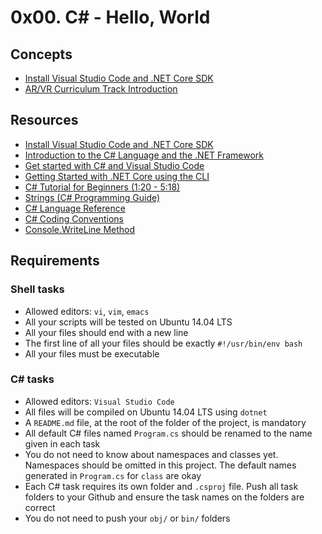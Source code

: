 # 0x00. C# - Hello, World

## Concepts
* [Install Visual Studio Code and .NET Core SDK](https://intranet.hbtn.io/concepts/84)
* [AR/VR Curriculum Track Introduction](https://intranet.hbtn.io/concepts/127)

## Resources
* [Install Visual Studio Code and .NET Core SDK](https://intranet.hbtn.io/rltoken/tWsXKwIHV0JWDAyuLOvRGA)
* [Introduction to the C# Language and the .NET Framework](https://docs.microsoft.com/en-us/dotnet/csharp/getting-started/introduction-to-the-csharp-language-and-the-net-framework)
* [Get started with C# and Visual Studio Code](https://docs.microsoft.com/en-us/dotnet/core/tutorials/with-visual-studio-code)
* [Getting Started with .NET Core using the CLI](https://docs.microsoft.com/en-us/dotnet/core/tutorials/cli-create-console-app)
* [C# Tutorial for Beginners (1:20 - 5:18)](https://www.youtube.com/watch?v=gfkTfcpWqAY&feature=youtu.be&t=1m20s)
* [Strings (C# Programming Guide)](https://docs.microsoft.com/en-us/dotnet/csharp/programming-guide/strings/)
* [C# Language Reference](https://docs.microsoft.com/en-us/dotnet/csharp/language-reference/index)
* [C# Coding Conventions](https://docs.microsoft.com/en-us/dotnet/csharp/programming-guide/inside-a-program/coding-conventions)
* [Console.WriteLine Method](https://docs.microsoft.com/en-us/dotnet/api/system.console.writeline?view=netframework-4.8)

## Requirements
### Shell tasks
* Allowed editors: `vi`, `vim`, `emacs`
* All your scripts will be tested on Ubuntu 14.04 LTS
* All your files should end with a new line
* The first line of all your files should be exactly `#!/usr/bin/env bash`
* All your files must be executable

### C# tasks
* Allowed editors: `Visual Studio Code`
* All files will be compiled on Ubuntu 14.04 LTS using `dotnet`
* A `README.md` file, at the root of the folder of the project, is mandatory
* All default C# files named `Program.cs` should be renamed to the name given in each task
* You do not need to know about namespaces and classes yet. Namespaces should be omitted in this project. The default names generated in `Program.cs` for `class` are okay
* Each C# task requires its own folder and `.csproj` file. Push all task folders to your Github and ensure the task names on the folders are correct
* You do not need to push your `obj/` or `bin/` folders
